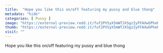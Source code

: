 ```yaml
---
title:  "Hope you like this on/off featuring my pussy and blue thong"
metadate: "hide"
categories: [ Pussy ]
image: "https://external-preview.redd.it/fuf2PVSyX5mWTJXSgzIyFFAXwOPheRMdTHg6IqcIZqo.jpg?auto=webp&s=42fa5b670937b92b974cba765dba65019ca0d183"
thumb: "https://external-preview.redd.it/fuf2PVSyX5mWTJXSgzIyFFAXwOPheRMdTHg6IqcIZqo.jpg?width=1080&crop=smart&auto=webp&s=dedc529e7fbcecf832736ae445a9c219646afa9b"
visit: ""
---
```

Hope you like this on/off featuring my pussy and blue thong
